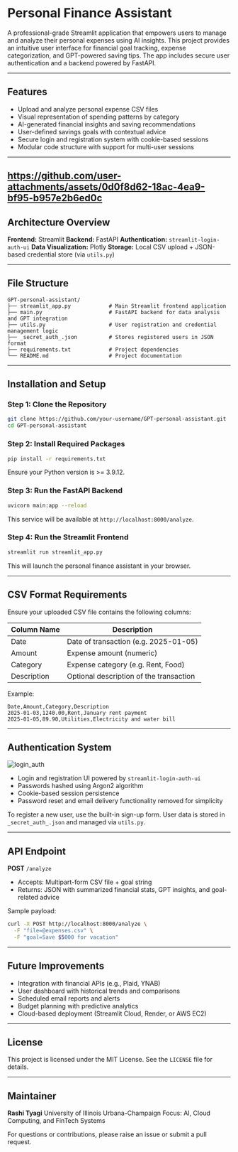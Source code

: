 # Personal Finance Assistant

A professional-grade Streamlit application that empowers users to manage and analyze their personal expenses using AI insights. This project provides an intuitive user interface for financial goal tracking, expense categorization, and GPT-powered saving tips. The app includes secure user authentication and a backend powered by FastAPI.

---

## Features

* Upload and analyze personal expense CSV files
* Visual representation of spending patterns by category
* AI-generated financial insights and saving recommendations
* User-defined savings goals with contextual advice
* Secure login and registration system with cookie-based sessions
* Modular code structure with support for multi-user sessions

---
https://github.com/user-attachments/assets/0d0f8d62-18ac-4ea9-bf95-b957e2b6ed0c
---

## Architecture Overview

**Frontend:** Streamlit
**Backend:** FastAPI
**Authentication:** `streamlit-login-auth-ui`
**Data Visualization:** Plotly
**Storage:** Local CSV upload + JSON-based credential store (via `utils.py`)

---

## File Structure

```
GPT-personal-assistant/
├── streamlit_app.py            # Main Streamlit frontend application
├── main.py                     # FastAPI backend for data analysis and GPT integration
├── utils.py                    # User registration and credential management logic
├── _secret_auth_.json          # Stores registered users in JSON format
├── requirements.txt            # Project dependencies
└── README.md                   # Project documentation
```

---

## Installation and Setup

### Step 1: Clone the Repository

```bash
git clone https://github.com/your-username/GPT-personal-assistant.git
cd GPT-personal-assistant
```

### Step 2: Install Required Packages

```bash
pip install -r requirements.txt
```

Ensure your Python version is >= 3.9.12.

### Step 3: Run the FastAPI Backend

```bash
uvicorn main:app --reload
```

This service will be available at `http://localhost:8000/analyze`.

### Step 4: Run the Streamlit Frontend

```bash
streamlit run streamlit_app.py
```

This will launch the personal finance assistant in your browser.

---

## CSV  Format Requirements

Ensure your uploaded CSV file contains the following columns:

| Column Name | Description                             |
| ----------- | --------------------------------------- |
| Date        | Date of transaction (e.g. 2025-01-05)   |
| Amount      | Expense amount (numeric)                |
| Category    | Expense category (e.g. Rent, Food)      |
| Description | Optional description of the transaction |

Example:

```
Date,Amount,Category,Description
2025-01-03,1240.00,Rent,January rent payment
2025-01-05,89.90,Utilities,Electricity and water bill
```

---

## Authentication System
![login_auth](https://github.com/user-attachments/assets/ff5be081-7651-4150-8af4-ed687b42680f)

* Login and registration UI powered by `streamlit-login-auth-ui`
* Passwords hashed using Argon2 algorithm
* Cookie-based session persistence
* Password reset and email delivery functionality removed for simplicity

To register a new user, use the built-in sign-up form. User data is stored in `_secret_auth_.json` and managed via `utils.py`.

---

## API Endpoint

**POST** `/analyze`

* Accepts: Multipart-form CSV file + goal string
* Returns: JSON with summarized financial stats, GPT insights, and goal-related advice

Sample payload:

```bash
curl -X POST http://localhost:8000/analyze \
  -F "file=@expenses.csv" \
  -F "goal=Save $5000 for vacation"
```

---

## Future Improvements

* Integration with financial APIs (e.g., Plaid, YNAB)
* User dashboard with historical trends and comparisons
* Scheduled email reports and alerts
* Budget planning with predictive analytics
* Cloud-based deployment (Streamlit Cloud, Render, or AWS EC2)

---

## License

This project is licensed under the MIT License. See the `LICENSE` file for details.

---

## Maintainer

**Rashi Tyagi**
University of Illinois Urbana-Champaign
Focus: AI, Cloud Computing, and FinTech Systems

For questions or contributions, please raise an issue or submit a pull request.

